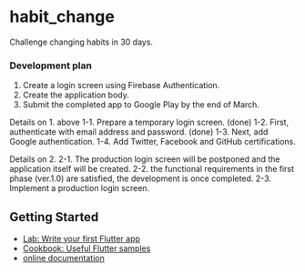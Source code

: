 # habit_change

Challenge changing habits in 30 days.

### Development plan
1. Create a login screen using Firebase Authentication.
2. Create the application body.
3. Submit the completed app to Google Play by the end of March.

Details on 1. above
1-1. Prepare a temporary login screen. (done)
1-2. First, authenticate with email address and password. (done)
1-3. Next, add Google authentication.
1-4. Add Twitter, Facebook and GitHub certifications.

Details on 2.
2-1. The production login screen will be postponed and the application itself will be created.
2-2. the functional requirements in the first phase (ver.1.0) are satisfied, the development is once completed.
2-3. Implement a production login screen.

## Getting Started

- [Lab: Write your first Flutter app](https://flutter.dev/docs/get-started/codelab)
- [Cookbook: Useful Flutter samples](https://flutter.dev/docs/cookbook)
- [online documentation](https://flutter.dev/docs)
